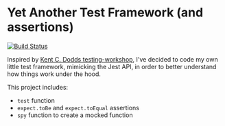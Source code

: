 # Yet Another Test Framework (and assertions)

[![Build Status](https://travis-ci.org/mendaomn/yate.svg?branch=master)](https://travis-ci.org/mendaomn/yate)

Inspired by [Kent C. Dodds testing-workshop](https://github.com/kentcdodds/testing-workshop), I've decided to code my own little test framework, mimicking the Jest API, in order to better understand how things work under the hood.

This project includes:

- `test` function
- `expect.toBe` and `expect.toEqual` assertions
- `spy` function to create a mocked function
